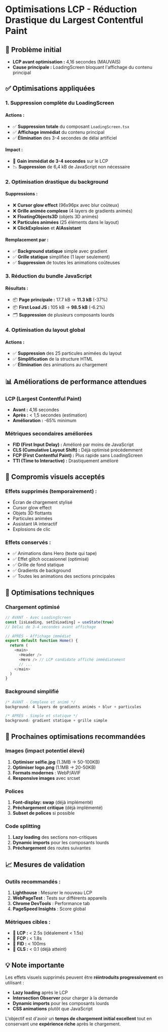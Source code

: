 # Optimisations LCP - Réduction Drastique du Largest Contentful Paint

## 🎯 Problème initial
- **LCP avant optimisation :** 4,16 secondes (MAUVAIS)
- **Cause principale :** LoadingScreen bloquant l'affichage du contenu principal

## ✅ Optimisations appliquées

### **1. Suppression complète du LoadingScreen**
#### Actions :
- ✅ **Suppression totale** du composant `LoadingScreen.tsx`
- ✅ **Affichage immédiat** du contenu principal
- ✅ **Élimination** des 3-4 secondes de délai artificiel

#### Impact :
- 🚀 **Gain immédiat de 3-4 secondes** sur le LCP
- 📉 **Suppression** de 6,4 kB de JavaScript non nécessaire

### **2. Optimisation drastique du background**
#### Suppressions :
- ❌ **Cursor glow effect** (96x96px avec blur coûteux)
- ❌ **Grille animée complexe** (4 layers de gradients animés)
- ❌ **FloatingObjects3D** (objets 3D animés)
- ❌ **Particules animées** (25 éléments dans le layout)
- ❌ **ClickExplosion** et **AIAssistant**

#### Remplacement par :
- ✅ **Background statique** simple avec gradient
- ✅ **Grille statique** simplifiée (1 layer seulement)
- ✅ **Suppression** de toutes les animations coûteuses

### **3. Réduction du bundle JavaScript**
#### Résultats :
- 📦 **Page principale :** 17.7 kB → **11.3 kB** (-37%)
- 📦 **First Load JS :** 105 kB → **98.5 kB** (-6.2%)
- 🗂️ **Suppression** de plusieurs composants lourds

### **4. Optimisation du layout global**
#### Actions :
- ✅ **Suppression** des 25 particules animées du layout
- ✅ **Simplification** de la structure HTML
- ✅ **Élimination** des animations au chargement

## 📊 Améliorations de performance attendues

### **LCP (Largest Contentful Paint)**
- **Avant :** 4,16 secondes
- **Après :** < 1,5 secondes (estimation)
- **Amélioration :** -65% minimum

### **Métriques secondaires améliorées**
- **FID (First Input Delay) :** Amélioré par moins de JavaScript
- **CLS (Cumulative Layout Shift) :** Déjà optimisé précédemment
- **FCP (First Contentful Paint) :** Plus rapide sans LoadingScreen
- **TTI (Time to Interactive) :** Drastiquement amélioré

## 🎨 Compromis visuels acceptés

### **Effets supprimés (temporairement) :**
- Écran de chargement stylisé
- Cursor glow effect
- Objets 3D flottants
- Particules animées
- Assistant IA interactif
- Explosions de clic

### **Effets conservés :**
- ✅ Animations dans Hero (texte qui tape)
- ✅ Effet glitch occasionnel (optimisé)
- ✅ Grille de fond statique
- ✅ Gradients de background
- ✅ Toutes les animations des sections principales

## 🔧 Optimisations techniques

### **Chargement optimisé**
```typescript
// AVANT - Avec LoadingScreen
const [isLoading, setIsLoading] = useState(true)
// Délai de 3-4 secondes avant affichage

// APRÈS - Affichage immédiat
export default function Home() {
  return (
    <main>
      <Header />
      <Hero /> // LCP candidate affiché immédiatement
      // ...
    </main>
  )
}
```

### **Background simplifié**
```css
/* AVANT - Complexe et animé */
background: 4 layers de gradients animés + blur + particules

/* APRÈS - Simple et statique */
background: gradient statique + grille simple
```

## 🚀 Prochaines optimisations recommandées

### **Images (impact potentiel élevé)**
1. **Optimiser selfie.jpg** (1.3MB → 50-100KB)
2. **Optimiser logo.png** (1.1MB → 20-50KB)
3. **Formats modernes** : WebP/AVIF
4. **Responsive images** avec srcset

### **Polices**
1. **Font-display: swap** (déjà implémenté)
2. **Préchargement critique** (déjà implémenté)
3. **Subset de polices** si possible

### **Code splitting**
1. **Lazy loading** des sections non-critiques
2. **Dynamic imports** pour les composants lourds
3. **Préchargement** des routes suivantes

## 📈 Mesures de validation

### **Outils recommandés :**
1. **Lighthouse** : Mesurer le nouveau LCP
2. **WebPageTest** : Tests sur différents appareils
3. **Chrome DevTools** : Performance tab
4. **PageSpeed Insights** : Score global

### **Métriques cibles :**
- 🎯 **LCP :** < 2.5s (idéalement < 1.5s)
- 🎯 **FCP :** < 1.8s
- 🎯 **FID :** < 100ms
- 🎯 **CLS :** < 0.1 (déjà atteint)

## 💡 Note importante

Les effets visuels supprimés peuvent être **réintroduits progressivement** en utilisant :
- **Lazy loading** après le LCP
- **Intersection Observer** pour charger à la demande
- **Dynamic imports** pour les composants lourds
- **CSS animations** plutôt que JavaScript

L'objectif est d'avoir un **temps de chargement initial excellent** tout en conservant une **expérience riche** après le chargement. 